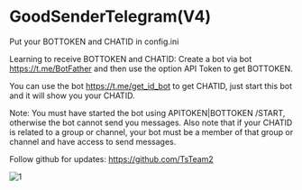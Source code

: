 # GoodSenderTelegram(V4)
Put your BOTTOKEN and CHATID in config.ini

Learning to receive BOTTOKEN and CHATID:
Create a bot via bot https://t.me/BotFather and then use the option API Token to get BOTTOKEN.

You can use the bot https://t.me/get_id_bot to get CHATID, just start this bot and it will show you your CHATID.

Note:
You must have started the bot using APITOKEN|BOTTOKEN /START, otherwise the bot cannot send you messages.
Also note that if your CHATID is related to a group or channel, your bot must be a member of that group or channel and have access to send messages.


Follow github for updates: https://github.com/TsTeam2

![1](https://user-images.githubusercontent.com/120650311/208096246-3fe55a09-78a7-4f2a-bf58-26f447528ae1.png)
